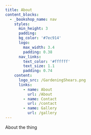 ```yaml
---
title: About
content_blocks:
  - _bookshop_name: nav
    styles:
      min_height: 3
      padding:
      bg_color: '#7ec914'
      logo:
        max_width: 3.4
        padding: 0.38
      nav_links:
        text_color: '#ffffff'
        text_size: 1.1
        padding: 0.74
    content:
      logo_src: /GardeningShears.png
      links:
        - name: About
          url: /About
        - name: Contact
          url: /contact
        - name: Gallery
          url: /gallery
---
```

About the thing
